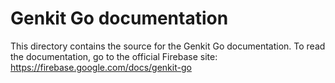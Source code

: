 # Genkit Go documentation

This directory contains the source for the Genkit Go documentation. To read the
documentation, go to the official Firebase site:
https://firebase.google.com/docs/genkit-go
